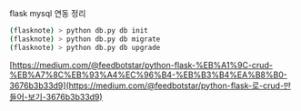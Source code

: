 flask mysql 연동 정리

```bash
(flasknote) > python db.py db init
(flasknote) > python db.py db migrate
(flasknote) > python db.py db upgrade
```





[https://medium.com/@feedbotstar/python-flask-%EB%A1%9C-crud-%EB%A7%8C%EB%93%A4%EC%96%B4-%EB%B3%B4%EA%B8%B0-3676b3b33d9](https://medium.com/@feedbotstar/python-flask-로-crud-만들어-보기-3676b3b33d9)

